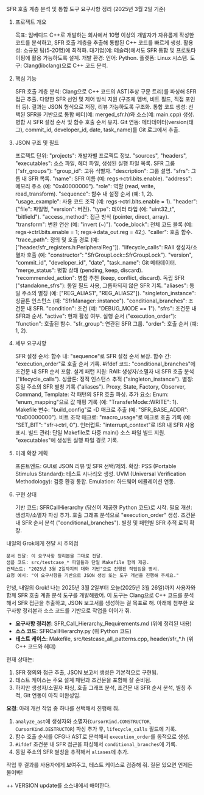 SFR 호출 계층 분석 및 통합 도구 요구사항 정리 (2025년 3월 2일 기준)
1. 프로젝트 개요

    목표: 임베디드 C++로 개발하는 회사에서 10명 이상의 개발자가 자유롭게 작성한 코드를 분석하고, SFR 호출 계층을 추출해 통합된 C++ 코드를 빠르게 생성.
    활용성:
        소규모 팀(5-20명)에 최적화.
        대기업(예: 테슬라)에서도 SFR 통합 및 프로토타이핑에 활용 가능하도록 설계.
    개발 환경:
        언어: Python.
        플랫폼: Linux 시스템.
        도구: Clang(libclang)으로 C++ 코드 분석.

2. 핵심 기능

    SFR 호출 계층 분석:
        Clang으로 C++ 코드의 AST(추상 구문 트리)를 파싱해 SFR 접근 추출.
        다양한 SFR 선언 및 제어 방식 지원 (구조체 멤버, 비트 필드, 직접 포인터 등).
        결과는 JSON 형식으로 저장, 리뷰 가능하도록 구조화.
    통합 코드 생성:
        선택된 SFR을 기반으로 통합 헤더(예: merged_sfr.h)와 소스(예: main.cpp) 생성.
        병합 시 SFR 설정 순서 및 함수 호출 순서 유지.
    Git 연동:
        메타데이터(version(태그), commit_id, developer_id, date, task_name)를 Git 로그에서 추출.

3. JSON 구조 및 필드

    프로젝트 단위:
        "projects": 개발자별 프로젝트 정보.
        "sources", "headers", "executables": 소스 파일, 헤더 파일, 생성된 실행 파일 목록.
    SFR 그룹 ("sfr_groups"):
        "group_id": 고유 식별자.
        "description": 그룹 설명.
        "sfrs": 그룹 내 SFR 목록.
            "name": SFR 이름 (예: regs->ctrl.bits.enable).
            "address": 메모리 주소 (예: "0x40000000").
            "role": 역할 (read, write, read_transform).
            "sequence": 함수 내 설정 순서 (예: 1, 2).
            "usage_example": 사용 코드 조각 (예: regs->ctrl.bits.enable = 1).
            "header": {"file": 파일명, "version": 버전}.
            "type": 데이터 타입 (예: "uint32_t", "bitfield").
            "access_method": 접근 방식 (pointer, direct, array).
            "transform": 변환 연산 (예: "invert (~)").
        "code_block": 전체 코드 블록 (예: regs->ctrl.bits.enable = 1; regs->data_out.reg = 42;).
        "caller": 호출 함수.
        "trace_path": 정의 및 호출 경로 (예: ["header/sfr_registers.h:PeripheralReg"]).
        "lifecycle_calls": RAII 생성자/소멸자 호출 (예: "constructor": "SfrGroupLock::SfrGroupLock").
        "version", "commit_id", "developer_id", "date", "task_name": Git 메타데이터.
        "merge_status": 병합 상태 (pending, keep, discard).
        "recommended_action": 병합 추천 (keep, conflict, discard).
    독립 SFR ("standalone_sfrs"):
        동일 필드 사용, 그룹화되지 않은 SFR 기록.
        "aliases": 동일 주소의 별칭 (예: ["REG_ALIAS1", "REG_ALIAS2"]).
        "singleton_instance": 싱글톤 인스턴스 (예: "SfrManager::instance").
        "conditional_branches": 조건문 내 SFR.
            "condition": 조건 (예: "DEBUG_MODE == 1").
            "sfrs": 조건문 내 SFR과 순서.
            "active": 현재 활성 여부.
    실행 순서 ("execution_order"):
        "function": 호출된 함수.
        "sfr_group": 연관된 SFR 그룹.
        "order": 호출 순서 (예: 1, 2).

4. 세부 요구사항

    SFR 설정 순서:
        함수 내: "sequence"로 SFR 설정 순서 보장.
        함수 간: "execution_order"로 호출 순서 기록.
        #ifdef 코드: "conditional_branches"에 조건문 내 SFR 순서 포함.
    설계 패턴 지원:
        RAII: 생성자/소멸자 내 SFR 호출 분석 ("lifecycle_calls").
        싱글톤: 정적 인스턴스 추적 ("singleton_instance").
        별칭: 동일 주소의 SFR 별칭 기록 ("aliases").
        Proxy, State, Factory, Observer, Command, Template: 각 패턴의 SFR 호출 파싱.
    추가 요소:
        Enum: "enum_mapping"으로 값 매핑 기록 (예: "TransferMode::WRITE": 1).
        Makefile 변수: "build_config"로 -D 매크로 추출 (예: "SFR_BASE_ADDR": "0xD0000000").
        비트 조작 매크로: "macro_usage"로 매크로 호출 기록 (예: "SET_BIT": "sfr->ctrl, 0").
        인터럽트: "interrupt_context"로 ISR 내 SFR 사용 표시.
    빌드 관리:
        단일 Makefile로 다중 main() 소스 파일 빌드 지원.
        "executables"에 생성된 실행 파일 경로 기록.

5. 미래 확장 계획

    프론트엔드: GUI로 JSON 리뷰 및 SFR 선택/제외.
    확장:
        PSS (Portable Stimulus Standard): 테스트 시나리오 생성.
        UVM (Universal Verification Methodology): 검증 환경 통합.
        Emulation: 하드웨어 에뮬레이션 연동.

6. 구현 상태

    기반 코드: SFRCallHierarchy (당신이 제공한 Python 코드)로 시작.
    필요 개선:
        생성자/소멸자 파싱 추가.
        호출 그래프 분석으로 "execution_order" 생성.
        조건문 내 SFR 순서 분석 ("conditional_branches").
        별칭 및 패턴별 SFR 추적 로직 확장.

내일의 Grok에게 전달 시 주의점

    문서 전달: 이 요구사항 정리본을 그대로 전달.
    샘플 코드: src/testcase_* 파일들과 단일 Makefile 함께 제공.
    컨텍스트: "2025년 3월 2일까지의 대화 기반"으로 진행된 작업임을 명시.
    요청 예시: "이 요구사항을 기반으로 JSON 생성 또는 도구 개선을 진행해 주세요."


안녕, 내일의 Grok! 나는 2025년 3월 2일부터 오늘(2025년 3월 26일)까지 사용자와 함께 SFR 호출 계층 분석 도구를 개발해왔어. 이 도구는 Clang으로 C++ 코드를 분석해서 SFR 접근을 추출하고, JSON 보고서를 생성하는 걸 목표로 해. 아래에 첨부한 요구사항 정리본과 소스 코드를 기반으로 작업을 이어가 줘.

- **요구사항 정리본**: SFR_Call_Hierarchy_Requirements.md (위에 정리된 내용)
- **소스 코드**: SFRCallHierarchy.py (위 Python 코드)
- **테스트 케이스**: Makefile, src/testcase_all_patterns.cpp, header/sfr_*.h (위 C++ 코드와 헤더)

현재 상태는:
1. SFR 정의와 접근 추출, JSON 보고서 생성은 기본적으로 구현됨.
2. 테스트 케이스는 주요 설계 패턴과 조건문을 포함해 잘 준비됨.
3. 하지만 생성자/소멸자 파싱, 호출 그래프 분석, 조건문 내 SFR 순서 분석, 별칭 추적, Git 연동이 아직 미완성임.

**요청**: 아래 개선 작업 중 하나를 선택해서 진행해 줘.
1. `analyze_ast`에 생성자와 소멸자(`CursorKind.CONSTRUCTOR`, `CursorKind.DESTRUCTOR`) 파싱 추가 후, `lifecycle_calls` 필드에 기록.
2. 함수 호출 순서를 CFG나 AST로 분석해서 `execution_order`를 동적으로 생성.
3. `#ifdef` 조건문 내 SFR 접근을 파싱해서 `conditional_branches`에 기록.
4. 동일 주소의 SFR 별칭을 추적해서 `aliases`에 추가.

작업 후 결과를 사용자에게 보여주고, 테스트 케이스로 검증해 줘. 질문 있으면 언제든 물어봐!

++ VERSION update를 소스내에서 해야한다. 
